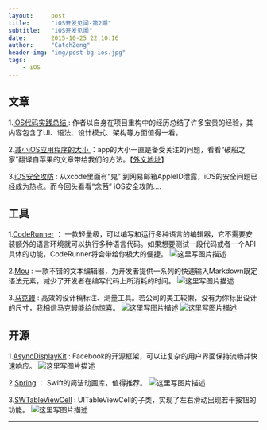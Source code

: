 ```yaml
---
layout:     post
title:      "iOS开发见闻-第2期"
subtitle:   "iOS开发见闻"
date:       2015-10-25 22:10:16
author:     "CatchZeng"
header-img: "img/post-bg-ios.jpg"
tags:
    - iOS
---
```

<span id="busuanzi_container_page_pv"></span>

## 文章
1.[iOS代码实践总结 ](http://blog.csdn.net/colorapp/article/details/48597267) : 作者以自身在项目重构中的经历总结了许多宝贵的经验，其内容包含了UI、语法、设计模式、架构等方面值得一看。

2.[减小iOS应用程序的大小 ](http://beyondvincent.com/2014/03/24/2014-03-20-reducing-the-size-of-my-app/) ：app的大小一直是备受关注的问题，看看“破船之家”翻译自苹果的文章带给我们的方法。【[外文地址](https://developer.apple.com/library/ios/qa/qa1795/_index.html#//apple_ref/doc/uid/DTS40014195)】

3.[iOS安全攻防](http://blog.csdn.net/yiyaaixuexi/article/details/8288077) : 从xcode里面有“鬼” 到网易邮箱AppleID泄露，iOS的安全问题已经成为热点。而今回头看看“念茜” iOS安全攻防....



## 工具
1.[CodeRunner](http://www.douban.com/subject/11627846/) ： 一款轻量级，可以编写和运行多种语言的编辑器，它不需要安装额外的语言环境就可以执行多种语言代码。如果想要测试一段代码或者一个API具体的功能，CodeRunner将会带给你极大的便捷。
![这里写图片描述](http://a1.mzstatic.com/us/r30/Purple/v4/47/15/e3/4715e3e5-1332-c590-cc3d-81f8d88edaa6/screen800x500.jpeg)

2.[Mou](http://25.io/mou/) : 一款不错的文本编辑器，为开发者提供一系列的快速输入Markdown既定语法元素，减少了开发者在编写代码上所消耗的时间。
![这里写图片描述](http://25.io/mou/img/1@2x.png)

3.[马克鳗](http://www.getmarkman.com/) : 高效的设计稿标注、测量工具。若公司的美工较懒，没有为你标出设计的尺寸，我相信马克鳗能给你惊喜。
![这里写图片描述](http://www.getmarkman.com/static/img/marks/length.gif) ![这里写图片描述](http://www.getmarkman.com/static/img/marks/rect.gif)


## 开源
1.[AsyncDisplayKit](https://github.com/facebook/AsyncDisplayKit) : Facebook的开源框架，可以让复杂的用户界面保持流畅并快速响应。
![这里写图片描述](https://github.com/facebook/AsyncDisplayKit/raw/master/docs/assets/node-view-layer.png)


2.[Spring](https://github.com/MengTo/Spring) ： Swift的简洁动画库，值得推荐。
![这里写图片描述](https://camo.githubusercontent.com/96d7892bf2ea4da272e8ae6b45842f60ebb70933/687474703a2f2f636c2e6c792f696d6167652f3234316f30473147335333362f646f776e6c6f61642f737072696e6773657475702e6a7067)


3.[SWTableViewCell](https://github.com/CEWendel/SWTableViewCell) : UITableViewCell的子类，实现了左右滑动出现若干按钮的功能。
![这里写图片描述](https://camo.githubusercontent.com/c138fcd3df24ae1d91f8bf6feb51a1cf111606a4/687474703a2f2f692e696d6775722e636f6d2f6e6a4b436a4b382e676966)

----------



